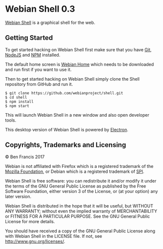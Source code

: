 # Webian Shell 0.3

[Webian Shell](http://webian.org/shell) is a graphical shell for the web.

## Getting Started

To get started hacking on Webian Shell first make sure that you have [Git](https://git-scm.com/), [NodeJS](https://nodejs.org/en/) and [NPM](https://www.npmjs.com/) installed.

The default home screen is [Webian Home](https://github.com/webianproject/home) which needs to be downloaded and run first if you want to use it.

Then to get started hacking on Webian Shell simply clone the Shell repository from GitHub and run it.

```
$ git clone https://github.com/webianproject/shell.git
$ cd shell
$ npm install
$ npm start
```

This will launch Webian Shell in a new window and also open developer tools.

This desktop version of Webian Shell is powered by [Electron](https://electron.atom.io/).

## Copyrights, Trademarks and Licensing

© Ben Francis 2017

Webian is not affiliated with Firefox which is a registered trademark of the [Mozilla Foundation](http://mozilla.org), or Debian which is a registered trademark of [SPI](http://www.spi-inc.org/corporate/trademarks/).

Webian Shell is free software: you can redistribute it and/or modify
it under the terms of the GNU General Public License as published by
the Free Software Foundation, either version 3 of the License, or
(at your option) any later version.

Webian Shell is distributed in the hope that it will be useful,
but WITHOUT ANY WARRANTY; without even the implied warranty of
MERCHANTABILITY or FITNESS FOR A PARTICULAR PURPOSE.  See the
GNU General Public License for more details.

You should have received a copy of the GNU General Public License
along with Webian Shell in the LICENSE file. If not, see
<http://www.gnu.org/licenses/>.

